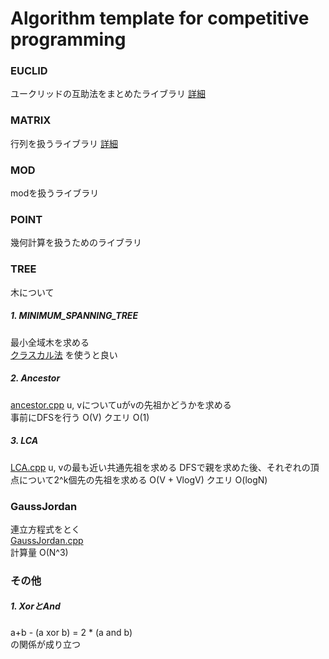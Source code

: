 # Algorithm template for competitive programming

### EUCLID
ユークリッドの互助法をまとめたライブラリ
[詳細](./EUCLID/README.md)

### MATRIX
行列を扱うライブラリ
[詳細](./MATRIX/README.md)

### MOD
modを扱うライブラリ  
### POINT
幾何計算を扱うためのライブラリ

### TREE
木について

##### 1. MINIMUM_SPANNING_TREE
最小全域木を求める  
[クラスカル法](./MINIMUM_SPANNING_TREE/Kruskal.cpp) を使うと良い  
##### 2. Ancestor
[ancestor.cpp](./TREE/ancestor.cpp)
u, vについてuがvの先祖かどうかを求める  
事前にDFSを行う O(V)
クエリ O(1)

##### 3. LCA
[LCA.cpp](./TREE/LCA.cpp)
u, vの最も近い共通先祖を求める
DFSで親を求めた後、それぞれの頂点について2^k個先の先祖を求める O(V + VlogV)
クエリ O(logN)

### GaussJordan
連立方程式をとく  
[GaussJordan.cpp](./GaussJordan.cpp)  
計算量 O(N^3)  

### その他
##### 1. XorとAnd
a+b - (a xor b) = 2 * (a and b)  
の関係が成り立つ
